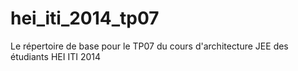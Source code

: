 hei_iti_2014_tp07
=================

Le répertoire de base pour le TP07 du cours d'architecture JEE des étudiants HEI ITI 2014
